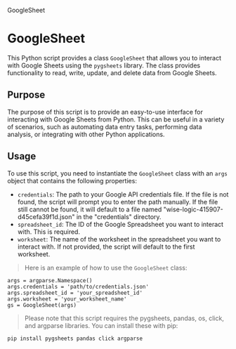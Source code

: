 GoogleSheet
# GoogleSheet

This Python script provides a class `GoogleSheet` that allows you to interact with Google Sheets using the `pygsheets` library. The class provides functionality to read, write, update, and delete data from Google Sheets.

## Purpose

The purpose of this script is to provide an easy-to-use interface for interacting with Google Sheets from Python. This can be useful in a variety of scenarios, such as automating data entry tasks, performing data analysis, or integrating with other Python applications.

## Usage

To use this script, you need to instantiate the `GoogleSheet` class with an `args` object that contains the following properties:

- `credentials`: The path to your Google API credentials file. If the file is not found, the script will prompt you to enter the path manually. If the file still cannot be found, it will default to a file named "wise-logic-415907-d45cefa39f1d.json" in the "credentials" directory.
- `spreadsheet_id`: The ID of the Google Spreadsheet you want to interact with. This is required.
- `worksheet`: The name of the worksheet in the spreadsheet you want to interact with. If not provided, the script will default to the first worksheet.

> Here is an example of how to use the `GoogleSheet` class:

```
args = argparse.Namespace()
args.credentials = 'path/to/credentials.json'
args.spreadsheet_id = 'your_spreadsheet_id'
args.worksheet = 'your_worksheet_name'
gs = GoogleSheet(args)
```

> Please note that this script requires the pygsheets, pandas, os, click, and argparse libraries. You can install these with pip:

`pip install pygsheets pandas click argparse`

